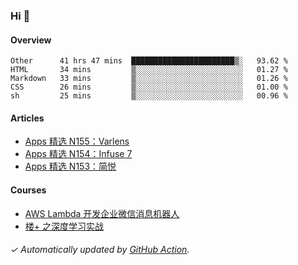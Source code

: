 ### Hi 👋

#### Overview

<!--START_SECTION:waka-->
```text
Other      41 hrs 47 mins  ███████████████████████▒░   93.62 % 
HTML       34 mins         ▒░░░░░░░░░░░░░░░░░░░░░░░░   01.27 % 
Markdown   33 mins         ▒░░░░░░░░░░░░░░░░░░░░░░░░   01.26 % 
CSS        26 mins         ▒░░░░░░░░░░░░░░░░░░░░░░░░   01.00 % 
sh         25 mins         ▒░░░░░░░░░░░░░░░░░░░░░░░░   00.96 % 
```
<!--END_SECTION:waka-->

#### Articles

<!-- BLOG:START -->
- [Apps 精选 N155：Varlens](https://huhuhang.com/post/product-hunt/product-hunt-n155)
- [Apps 精选 N154：Infuse 7](https://huhuhang.com/post/product-hunt/product-hunt-n154)
- [Apps 精选 N153：简悦](https://huhuhang.com/post/product-hunt/product-hunt-n153)
<!-- BLOG:END -->

#### Courses

<!-- SYL:START -->
- [AWS Lambda 开发企业微信消息机器人](https://lanqiao.cn/courses/2868)
- [楼+ 之深度学习实战](https://lanqiao.cn/courses/2617)
<!-- SYL:END -->

###### ✓ Automatically updated by [GitHub Action](https://github.com/huhuhang/huhuhang/actions).
